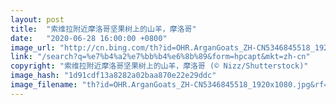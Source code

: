 ```yaml
---
layout: post
title:  "索维拉附近摩洛哥坚果树上的山羊，摩洛哥"
date:   "2020-06-28 16:00:00 +0800"
image_url: "http://cn.bing.com/th?id=OHR.ArganGoats_ZH-CN5346845518_1920x1080.jpg&rf=LaDigue_1920x1080.jpg&pid=hp"
link: "/search?q=%e7%b4%a2%e7%bb%b4%e6%8b%89&form=hpcapt&mkt=zh-cn"
copyright: "索维拉附近摩洛哥坚果树上的山羊，摩洛哥 (© Nizz/Shutterstock)"
image_hash: "1d91cdf13a8282a02baa870e22e29ddc"
image_filename: "th?id=OHR.ArganGoats_ZH-CN5346845518_1920x1080.jpg&rf=LaDigue_1920x1080.jpg&pid=hp"
---
```

